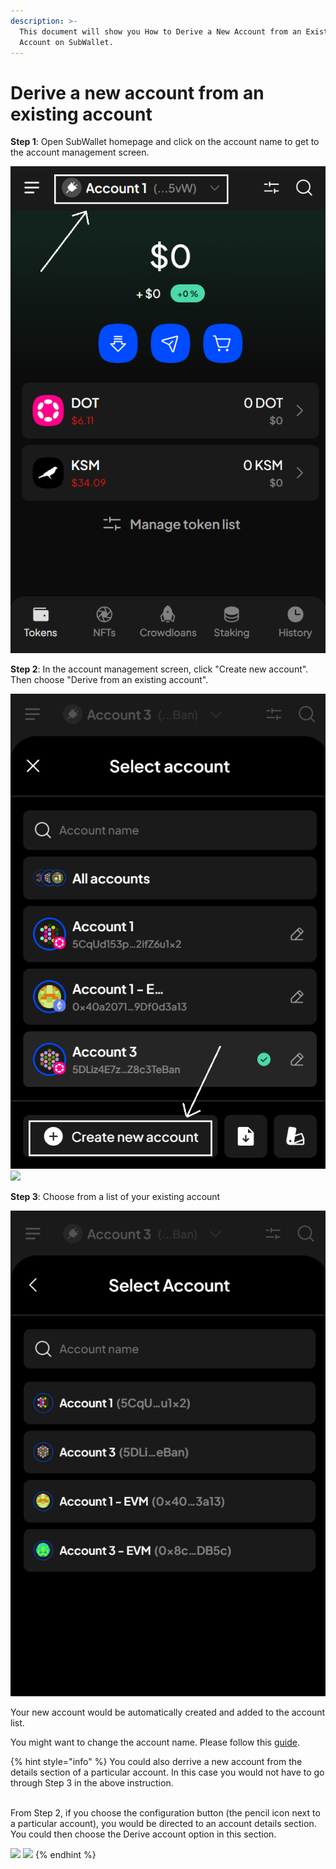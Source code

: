 ```yaml
---
description: >-
  This document will show you How to Derive a New Account from an Existing
  Account on SubWallet.
---
```


# Derive a new account from an existing account

**Step 1**: Open SubWallet homepage and click on the account name to get to the account management screen.

![](<../../.gitbook/assets/image (9) (2).png>)

**Step 2**:  In the account management screen, click "Create new account". Then choose "Derive from an existing account".

![](<../../.gitbook/assets/image (21) (1) (2) (1).png>)  ![](https://files.gitbook.com/v0/b/gitbook-x-prod.appspot.com/o/spaces%2F2zseowhOCGE5xsJFb2z5%2Fuploads%2FtWmqrZHUR78QpC5IY0Kz%2FScreenshot\_29.png?alt=media\&token=4c7dfd39-7ad4-44bf-87f2-46bf1e1e0128)

**Step 3**: Choose from a list of your existing account

![](<../../.gitbook/assets/image (19) (1) (2).png>)

Your new account would be automatically created and added to the account list.&#x20;

You might want to change the account name. Please follow this [guide](switch-between-accounts-and-change-account-name.md).

{% hint style="info" %}
You could also derrive a new account from the details section of a particular account. In this case you would not have to go through Step 3 in the above instruction.&#x20;

\
From Step 2, if you choose the configuration button (the pencil icon next to a particular account), you would be directed to an account details section. You could then choose the Derive account option in this section.&#x20;

![](https://files.gitbook.com/v0/b/gitbook-x-prod.appspot.com/o/spaces%2F2zseowhOCGE5xsJFb2z5%2Fuploads%2F9qe8h7iWgRnApkGhsCXn%2FScreenshot\_1.png?alt=media\&token=c557d1e5-41dc-41fb-918a-f3348c5595e3)  ![](https://files.gitbook.com/v0/b/gitbook-x-prod.appspot.com/o/spaces%2F2zseowhOCGE5xsJFb2z5%2Fuploads%2FfXTCKt27QuzvidRVOle7%2FScreenshot\_2.png?alt=media\&token=420e66da-6245-48b7-a9fb-fe9d18c8279f)
{% endhint %}
